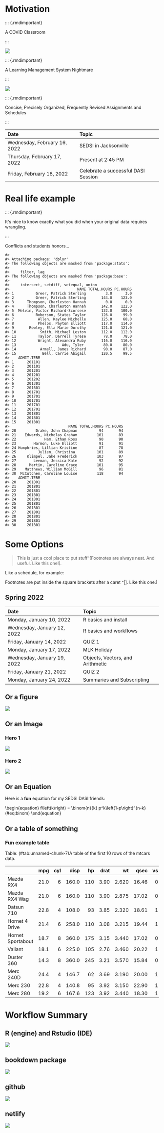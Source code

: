 # Motivation

::: {.rmdimportant}

A COVID Classroom

:::

<img src="_images/empty_class.jpg" style="display: block; margin: auto;" />

::: {.rmdimportant}

A Learning Management System Nightmare

:::

<img src="_images/brightspace.png" style="display: block; margin: auto;" />

::: {.rmdimportant}

Concise, Precisely Organized, Frequently Revised Assignments and Schedules

:::

Date | Topic | 				
|:-------|:------			
| 	Wednesday, February 16, 2022	| 	SEDSI in Jacksonville	| 
| 	Thursday, February 17, 2022	| 	Present at 2:45 PM	| 
| 	Friday, February 18, 2022	| 	Celebrate a successful DASI Session	| 


# Real life example

::: {.rmdimportant}

It's nice to know exactly what you did when your original data requires wrangling.

:::

Conflicts and students honors... 


```
#> 
#> Attaching package: 'dplyr'
#> The following objects are masked from 'package:stats':
#> 
#>     filter, lag
#> The following objects are masked from 'package:base':
#> 
#>     intersect, setdiff, setequal, union
#>                               NAME TOTAL.HOURS PC.HOURS
#> 1          Greer, Patrick Sterling         3.0      3.0
#> 2          Greer, Patrick Sterling       144.0    123.0
#> 3      Thompson, Charleston Hannah         0.0      0.0
#> 4      Thompson, Charleston Hannah       142.0    122.0
#> 5  Melvin, Victor Richard-Scorsese       132.0    100.0
#> 6          Roberson, States Taylor       126.0     99.0
#> 7           Allen, Kaylee Michelle       125.0     68.0
#> 8           Phelps, Payton Elliott       117.0    114.0
#> 9       Rowley, Ella Marie Dorothy       121.0    121.0
#> 10           Smith, Michael Leston       112.0    112.0
#> 11          Taylor, Darrell Tyrese        78.0     78.0
#> 12          Wright, Alexandra Ruby       116.0    116.0
#> 13                     Adu, Tyler         80.0     80.0
#> 14           Armell, James Richard        90.0     87.0
#> 15            Bell, Carrie Abigail       120.5     99.5
#>    ADMIT.TERM
#> 1      201101
#> 2      201101
#> 3      201201
#> 4      201201
#> 5      201202
#> 6      201301
#> 7      201601
#> 8      201701
#> 9      201701
#> 10     201701
#> 11     201701
#> 12     201701
#> 13     201801
#> 14     201801
#> 15     201801
#>                           NAME TOTAL.HOURS PC.HOURS
#> 20         Drake, John Chapman          94       94
#> 21    Edwards, Nicholas Graham         101       83
#> 22             Ham, Ethan Ross          90       90
#> 23        Harmon, Luke Elliott          91       91
#> 24 Humphries, Lillian Kristine          87       78
#> 25          Julien, Christina          101       89
#> 26     Klimpel, Jake Frederick         103       97
#> 27        Leeman, Jessica Kate          92       92
#> 28      Martin, Caroline Grace         101       95
#> 29    Matthews, William McGill          96       81
#> 30  McCutchen, Caroline Louise         118       94
#>    ADMIT.TERM
#> 20     201801
#> 21     201801
#> 22     201801
#> 23     201801
#> 24     201801
#> 25     201801
#> 26     201801
#> 27     201801
#> 28     201801
#> 29     201801
#> 30     201801
```


# Some Options

> This is just a cool place to put stuff^[Footnotes are always neat. And useful. Like this one!].

Like a schedule, for example:

Footnotes are put inside the square brackets after a caret ^[]. Like this one.1

## Spring 2022

Date | Topic | 				
|:-------|:------			
| 	Monday, January 10, 2022	| 	R basics and install	| 
| 	Wednesday, January 12, 2022	| 	R basics and workflows	| 
| 	Friday, January 14, 2022	| 	QUIZ 1 	| 
| 	Monday, January 17, 2022	| 	MLK Holiday	| 
| 	Wednesday, January 19, 2022	| 	Objects, Vectors, and Arithmetic	| 
| 	Friday, January 21, 2022	| 	QUIZ 2	| 
| 	Monday, January 24, 2022	| Summaries and Subscripting	| 

## Or a figure

![](01-intro_files/figure-epub3/unnamed-chunk-4-1.png)<!-- -->

## Or an Image 

### Hero 1

<img src="_images/bob.jpg" style="display: block; margin: auto;" />

### Hero 2

<img src="_images/wilma.jpg" style="display: block; margin: auto;" />

## Or an Equation

Here is a **fun** equation for my SEDSI DASI friends:

\begin{equation} 
  f\left(k\right) = \binom{n}{k} p^k\left(1-p\right)^{n-k}
  (\#eq:binom)
\end{equation} 

## Or a table of something

### Fun example table


Table: (\#tab:unnamed-chunk-7)A table of the first 10 rows of the mtcars data.

|                  |  mpg| cyl|  disp|  hp| drat|    wt|  qsec| vs|
|:-----------------|----:|---:|-----:|---:|----:|-----:|-----:|--:|
|Mazda RX4         | 21.0|   6| 160.0| 110| 3.90| 2.620| 16.46|  0|
|Mazda RX4 Wag     | 21.0|   6| 160.0| 110| 3.90| 2.875| 17.02|  0|
|Datsun 710        | 22.8|   4| 108.0|  93| 3.85| 2.320| 18.61|  1|
|Hornet 4 Drive    | 21.4|   6| 258.0| 110| 3.08| 3.215| 19.44|  1|
|Hornet Sportabout | 18.7|   8| 360.0| 175| 3.15| 3.440| 17.02|  0|
|Valiant           | 18.1|   6| 225.0| 105| 2.76| 3.460| 20.22|  1|
|Duster 360        | 14.3|   8| 360.0| 245| 3.21| 3.570| 15.84|  0|
|Merc 240D         | 24.4|   4| 146.7|  62| 3.69| 3.190| 20.00|  1|
|Merc 230          | 22.8|   4| 140.8|  95| 3.92| 3.150| 22.90|  1|
|Merc 280          | 19.2|   6| 167.6| 123| 3.92| 3.440| 18.30|  1|


# Workflow Summary

## R (engine) and Rstudio (IDE)

<img src="_images/rstudio.png" style="display: block; margin: auto;" />

## bookdown package

<img src="_images/bookdown.png" style="display: block; margin: auto;" />

## github

<img src="_images/github.png" style="display: block; margin: auto;" />

## netlify

<img src="_images/netlify.png" style="display: block; margin: auto;" />


